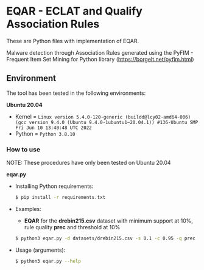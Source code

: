 # EQAR - ECLAT and Qualify Association Rules

These are Python files with implementation of EQAR.

Malware detection through Association Rules generated using the PyFIM - Frequent Item Set Mining for Python library (https://borgelt.net/pyfim.html)

## Environment

The tool has been tested in the following environments:

**Ubuntu 20.04**

- Kernel = `Linux version 5.4.0-120-generic (buildd@lcy02-amd64-006) (gcc version 9.4.0 (Ubuntu 9.4.0-1ubuntu1~20.04.1)) #136-Ubuntu SMP Fri Jun 10 13:40:48 UTC 2022`
- Python = `Python 3.8.10`

### How to use

NOTE: These procedures have only been tested on Ubuntu 20.04

**eqar.py**
- Installing Python requirements:
    ```sh
    $ pip install -r requirements.txt
    ```

- Examples:
    - **EQAR** for the **drebin215.csv** dataset with minimum support at 10%, rule quality **prec** and threshold at 10%
    ```sh
    $ python3 eqar.py -d datasets/drebin215.csv -s 0.1 -c 0.95 -q prec -t 0.1
    ```

- Usage (arguments):
    ```sh
    $ python3 eqar.py --help
    ```
